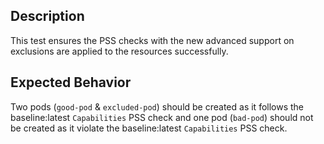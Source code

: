 ## Description

This test ensures the PSS checks with the new advanced support on exclusions are applied to the resources successfully.

## Expected Behavior

Two pods (`good-pod` & `excluded-pod`) should be created as it follows the baseline:latest `Capabilities` PSS check and one pod (`bad-pod`) should not be created as it violate the baseline:latest `Capabilities` PSS check.

